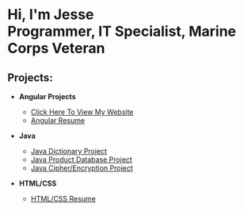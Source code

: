 <h1>Hi, I'm Jesse <br/>Programmer, IT Specialist, Marine Corps Veteran</h1>

<h2>Projects:</h2>

- <b>Angular Projects</b>
  - <a href="https://jesse-hough.github.io/" target="_blank">Click Here To View My Website</a>
  - <a href="https://github.com/Jesse-Hough/Jesse-Hough.github.io" target="_blank">Angular Resume</a>  

- <b>Java</b>
  - <a href="https://github.com/Jesse-Hough/Java-Dictionary-Project" target="_blank">Java Dictionary Project</a>
  - <a href="https://github.com/Jesse-Hough/Java-Product-Database-Project" target="_blank">Java Product Database Project</a>
  - <a href="https://github.com/Jesse-Hough/Java-Cipher-Encryption-Project" target="_blank">Java Cipher/Encryption Project</a>
  
- <b>HTML/CSS</b>
  - <a href="https://github.com/Jesse-Hough/HTML-CSS-Resume">HTML/CSS Resume</a>
